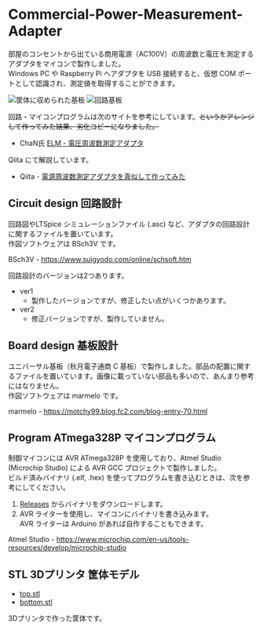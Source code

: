 # Commercial-Power-Measurement-Adapter

部屋のコンセントから出ている商用電源（AC100V）の周波数と電圧を測定するアダプタをマイコンで製作しました。  
Windows PC や Raspberry Pi へアダプタを USB 接続すると、仮想 COM ポートとして認識され、測定値を取得することができます。

![筐体に収められた基板](./img/P5040030.JPG)
![回路基板](./img/P5040013.JPG)

回路・マイコンプログラムは次のサイトを参考にしています。~~というかアレンジして作ってみた結果、劣化コピーになりました。~~  
* ChaN氏 [ELM - 電圧周波数測定アダプタ](http://elm-chan.org/works/lvfm/report_j.html)

Qiita にて解説しています。
* Qiita - [電源周波数測定アダプタを真似して作ってみた](https://qiita.com/BerandaMegane/items/4fd927695e5ca32714c5)

## Circuit design 回路設計 

回路図やLTSpice シミュレーションファイル (.asc) など、アダプタの回路設計に関するファイルを置いています。  
作図ソフトウェアは BSch3V です。

BSch3V - https://www.suigyodo.com/online/schsoft.htm

回路設計のバージョンは2つあります。

* ver1
  * 製作したバージョンですが、修正したい点がいくつかあります。
* ver2
  * 修正バージョンですが、製作していません。

## Board design 基板設計

ユニバーサル基板（秋月電子通商 C 基板）で製作しました。部品の配置に関するファイルを置いています。画像に載っていない部品も多いので、あんまり参考にはなりません。  
作図ソフトウェアは marmelo です。

marmelo - https://motchy99.blog.fc2.com/blog-entry-70.html

## Program ATmega328P マイコンプログラム

制御マイコンには AVR ATmega328P を使用しており、Atmel Studio (Microchip Studio) による AVR GCC プロジェクトで製作しました。  
ビルド済みバイナリ (.elf, .hex) を使ってプログラムを書き込むときは、次を参考にしてください。

1. [Releases](https://github.com/BerandaMegane/Commercial-Power-Measurement-Adapter/releases) からバイナリをダウンロードします。
1. AVR ライターを使用し、マイコンにバイナリを書き込みます。  
AVR ライターは Arduino があれば自作することもできます。

Atmel Studio - https://www.microchip.com/en-us/tools-resources/develop/microchip-studio

## STL 3Dプリンタ 筐体モデル

* [top.stl](./STL/top.stl)
* [bottom.stl](./STL/bottom.stl)

3Dプリンタで作った筐体です。
